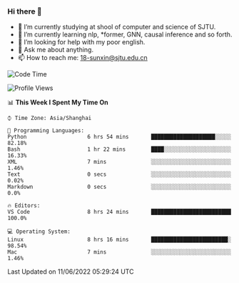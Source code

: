 ### Hi there 👋

<!--
**sunxin000/sunxin000** is a ✨ _special_ ✨ repository because its `README.md` (this file) appears on your GitHub profile.

Here are some ideas to get you started:

- 🔭 I’m currently working on ...
- 🌱 I’m currently learning ...
- 👯 I’m looking to collaborate on ...
- 🤔 I’m looking for help with ...
- 💬 Ask me about ...
- 📫 How to reach me: ...
- 😄 Pronouns: ...
- ⚡ Fun fact: ...
-->
- 🏫 I’m currently studying at shool of computer and science of SJTU.
- 🌱 I’m currently learning nlp, \*former, GNN, causal inference and so forth.
- 🤔 I’m looking for help with my poor english.
- 💬 Ask me about anything.
- 📫 How to reach me: 18-sunxin@sjtu.edu.cn
<!--START_SECTION:waka-->
![Code Time](http://img.shields.io/badge/Code%20Time-202%20hrs%2056%20mins-blue)

![Profile Views](http://img.shields.io/badge/Profile%20Views-2-blue)

📊 **This Week I Spent My Time On** 

```text
⌚︎ Time Zone: Asia/Shanghai

💬 Programming Languages: 
Python                   6 hrs 54 mins       ████████████████████░░░░░   82.18% 
Bash                     1 hr 22 mins        ████░░░░░░░░░░░░░░░░░░░░░   16.33% 
XML                      7 mins              ░░░░░░░░░░░░░░░░░░░░░░░░░   1.46% 
Text                     0 secs              ░░░░░░░░░░░░░░░░░░░░░░░░░   0.02% 
Markdown                 0 secs              ░░░░░░░░░░░░░░░░░░░░░░░░░   0.0%

🔥 Editors: 
VS Code                  8 hrs 24 mins       █████████████████████████   100.0%

💻 Operating System: 
Linux                    8 hrs 16 mins       ████████████████████████░   98.54% 
Mac                      7 mins              ░░░░░░░░░░░░░░░░░░░░░░░░░   1.46%

```


 Last Updated on 11/06/2022 05:29:24 UTC
<!--END_SECTION:waka-->
